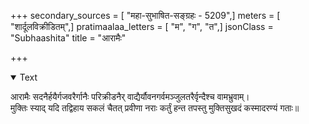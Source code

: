+++
secondary_sources = [ "महा-सुभाषित-सङ्ग्रहः - 5209",]
meters = [ "शार्दूलविक्रीडितम्",]
pratimaalaa_letters = [ "म", "ग", "त",]
jsonClass = "Subhaashita"
title = "आरामैः"

+++

<details open><summary>Text</summary>

आरामैः सदनैर्हयैर्गजवरैर्गानैः परिक्रीडनैर् वाद्यैर्यौवनगर्वमञ्जुलतरैर्वृन्दैश्च वामभ्रुवाम्।  
मुक्तिः स्याद् यदि तद्विहाय सकलं चैतत् प्रवीणा नराः कर्तुं हन्त तपस्तु मुक्तिसुखदं कस्मादरण्यं गताः॥
</details>
